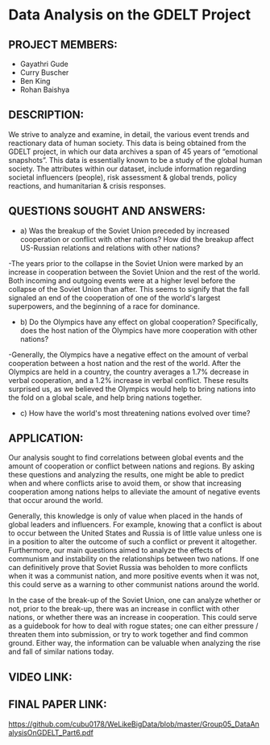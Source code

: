 # Data Analysis on the GDELT Project 

## PROJECT MEMBERS: 
 - Gayathri Gude 
 - Curry Buscher 
 - Ben King 
 - Rohan Baishya  
 
## DESCRIPTION:  
We strive to analyze and examine, in detail, the various event trends and reactionary data of human society. This data is being obtained from the GDELT project, in which our data archives a span of 45 years of “emotional snapshots”. This data is essentially known to be a study of the global human society. The attributes within our dataset, include information regarding societal influencers (people), risk assessment & global trends, policy reactions, and humanitarian & crisis responses. 

## QUESTIONS SOUGHT AND ANSWERS:  
- a) Was the breakup of the Soviet Union preceded by increased cooperation or conflict with other nations? How did the breakup        affect US-Russian relations and relations with other nations?

-The years prior to the collapse in the Soviet Union were marked by an increase in cooperation between the Soviet Union and the rest of the world. Both incoming and outgoing events were at a higher level before the collapse of the Soviet Union than after. This seems to signify that the fall signaled an end of the cooperation of one of the world's largest superpowers, and the beginning of a race for dominance.

- b) Do the Olympics have any effect on global cooperation? Specifically, does the host nation of the Olympics have more              cooperation with other nations?

-Generally, the Olympics have a negative effect on the amount of verbal cooperation between a host nation and the rest of the world. After the Olympics are held in a country, the country averages a 1.7% decrease in verbal cooperation, and a 1.2% increase in verbal conflict. These results surprised us, as we believed the Olympics would help to bring nations into the fold on a global scale, and help bring nations together.

- c) How have the world's most threatening nations evolved over time?

## APPLICATION:  
Our analysis sought to find correlations between global events and the amount of cooperation or conflict between nations and regions. By asking these questions and analyzing the results, one might be able to predict when and where conflicts arise to avoid them, or show that increasing cooperation among nations helps to alleviate the amount of negative events that occur around the world.

Generally, this knowledge is only of value when placed in the hands of global leaders and influencers. For example, knowing that a conflict is about to occur between the United States and Russia is of little value unless one is in a position to alter the outcome of such a conflict or prevent it altogether. Furthermore, our main questions aimed to analyze the effects of communism and instability on the relationships between two nations. If one can definitively prove that Soviet Russia was beholden to more conflicts when it was a communist nation, and more positive events when it was not, this could serve as a warning to other communist nations around the world.

In the case of the break-up of the Soviet Union, one can analyze whether or not, prior to the break-up, there was an increase in conflict with other nations, or whether there was an increase in cooperation. This could serve as a guidebook for how to deal with rogue states; one can either pressure / threaten them into submission, or try to work together and find common ground. Either way, the information can be valuable when analyzing the rise and fall of similar nations today.

## VIDEO LINK:  

## FINAL PAPER LINK: 
https://github.com/cubu0178/WeLikeBigData/blob/master/Group05_DataAnalysisOnGDELT_Part6.pdf
